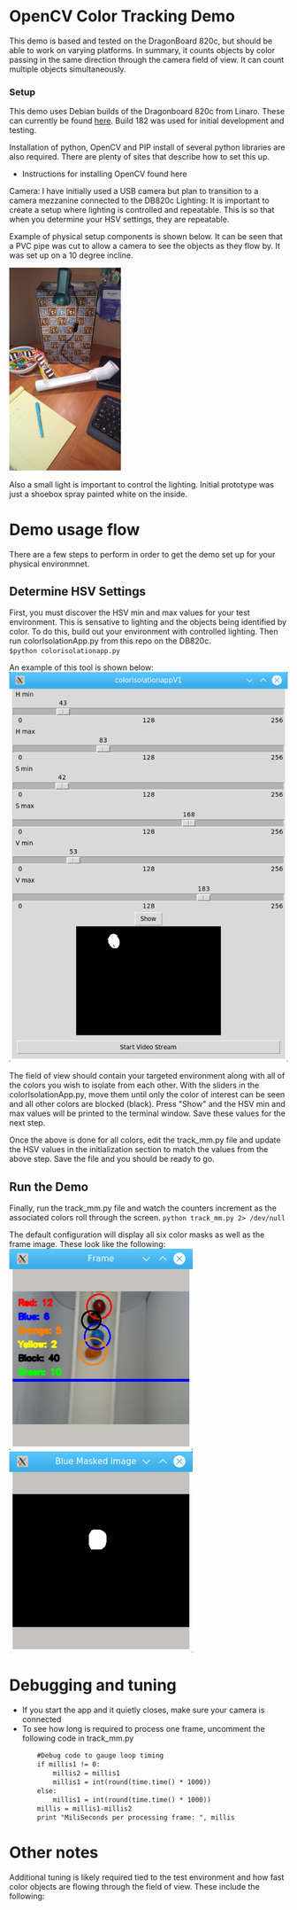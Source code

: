 # OpenCV Color Tracking Demo 
This demo is based and tested on the DragonBoard 820c, but should be able to work on varying platforms.  In summary, it counts  objects by color passing in the same direction through the camera field of view.  It can count multiple objects simultaneously.

### Setup
This demo uses Debian builds of the Dragonboard 820c from Linaro. These can currently be found [here](http://snapshots.linaro.org/96boards/dragonboard820c/linaro/debian/ "820c Snapshots"). Build 182 was used for initial development and testing.

Installation of python, OpenCV and PIP install of several python libraries are also required.  There are plenty of sites that describe how to set this up.
 * Instructions for installing OpenCV found here
 

Camera:  I have initially used a USB camera but plan to transition to a camera mezzanine connected to the DB820c
Lighting: It is important to create a setup where lighting is controlled and repeatable.  This is so that when you determine your HSV settings, they are repeatable.  

Example of physical setup components is shown below.  It can be seen that a PVC pipe was cut to allow a camera to see the objects as they flow by.  It was set up on a 10 degree incline.

<img src=photos/DemoSetup.jpg width=40% height=50% />

Also a small light is important to control the lighting.  Initial prototype was just a shoebox spray painted white on the inside. 

# Demo usage flow
There are a few steps to perform in order to get the demo set up for your physical environmnet.  

## Determine HSV Settings
First, you must discover the HSV min and max values for your test environment.  This is sensative to lighting and the objects being identified by color. To do this, build out your environment with controlled lighting.  Then run colorIsolationApp.py from this repo on the DB820c.  
`$python colorisolationapp.py`

An example of this tool is shown below: 
![alt text](photos/colorisolationapp.png "HSV Tuning App")

The field of view should contain your targeted environment along with all of the colors you wish to isolate from each other.  With the sliders in the colorIsolationApp.py, move them until only the color of interest can be seen and all other colors are blocked (black).  Press "Show" and the HSV min and max values will be printed to the terminal window.  Save these values for the next step.

Once the above is done for all colors, edit the track_mm.py file and update the HSV values in the initialization section to match the values from the above step.  Save the file and you should be ready to go.

## Run the Demo

Finally, run the track_mm.py file and watch the counters increment as the associated colors roll through the screen.
`python track_mm.py 2> /dev/null`

The default configuration will display all six color masks as well as the frame image.  These look like the following:
![alt text](photos/Frame.png "Frame image")
![alt text](photos/BlueMask.png "Blue Mask")

# Debugging and tuning
 * If you start the app and it quietly closes, make sure your camera is connected
 * To see how long is required to process one frame, uncomment the following code in track_mm.py
 ```
        #Debug code to gauge loop timing
        if millis1 != 0: 
            millis2 = millis1
            millis1 = int(round(time.time() * 1000))
        else:
            millis1 = int(round(time.time() * 1000))
        millis = millis1-millis2
        print "MiliSeconds per processing frame: ", millis
 ```
 
# Other notes

Additional tuning is likely required tied to the test environment and how fast color objects are flowing through the field of view.  These include the following:


